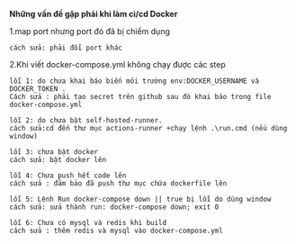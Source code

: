 **Những vấn đề gặp phải khi làm ci/cd Docker**

1.map port nhưng port đó đã bị chiếm dụng

    cách sửa: phải đổi port khác 

2.Khi viết docker-compose.yml không chạy được các step

    lỗi 1: do chưa khai báo biến môi trường env:DOCKER_USERNAME và DOCKER_TOKEN . 
    Cách sửa : phải tạo secret trên github sau đó khai báo trong file docker-compose.yml

    lỗi 2: do chưa bật self-hosted-runner.
    cách sửa:cd đến thư mục actions-runner +chạy lệnh .\run.cmd (nếu dùng window)

    lỗi 3: chưa bật docker
    cách sửa: bật docker lên

    lỗi 4: Chưa push hết code lên
    cách sửa : đảm bảo đã push thư mục chứa dockerfile lên

    lỗi 5: Lệnh Run docker-compose down || true bị lỗi do dùng window
    cách sửa: sửa thành run: docker-compose down; exit 0

    lỗi 6: Chưa có mysql và redis khi build
    cách sửa : thêm redis và mysql vào docker-compose.yml